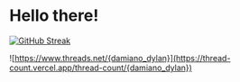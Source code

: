 # Hello there!

[![GitHub Streak](https://github-readme-streak-stats.herokuapp.com?user=dylandamiano&theme=dark-smoky&hide_border=true)](https://git.io/streak-stats)

![https://www.threads.net/{damiano_dylan}](https://thread-count.vercel.app/thread-count/{damiano_dylan})

<!--
**dylandamiano/dylandamiano** is a ✨ _special_ ✨ repository because its `README.md` (this file) appears on your GitHub profile.

Here are some ideas to get you started:

- 🔭 I’m currently working on ...
- 🌱 I’m currently learning ...
- 👯 I’m looking to collaborate on ...
- 🤔 I’m looking for help with ...
- 💬 Ask me about ...
- 📫 How to reach me: ...
- 😄 Pronouns: ...
- ⚡ Fun fact: ...
-->
